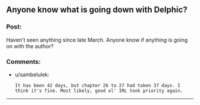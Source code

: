 ## Anyone know what is going down with Delphic?

### Post:

Haven't seen anything since late March. Anyone know if anything is going on with the author?

### Comments:

- u/sambelulek:
  ```
  It has been 42 days, but chapter 26 to 27 had taken 37 days. I think it's fine. Most likely, good ol' IRL took priority again.
  ```

---

